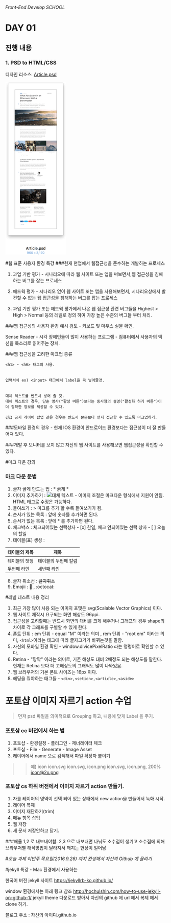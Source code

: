 ###### Front-End Develop SCHOOL

# DAY 01

## 진행 내용

### 1. PSD to HTML/CSS

디자인 리소스: [Article.psd](../Resources/Article.psd)

![D1-psd](../Assets/D1-psd.png)

#웹 표준 사용자 환경 특강
###현재  현업에서 웹접근성을 준수하는 개발하는 프로세스
1. 과업 기반 평가 - 시나리오에 따라 웹 사이트 또는 앱을 써보면서,웹 접근성을 침해하는 버그를 잡는 프로세스

2. 애드웍 평가 - 시나리오 없이 웹 사이트 또는 앱을 사용해보면서, 시나리오상에서 발견할 수 없는 웹 접근성을 침해하는 버그를 잡는 프로세스

3. 과업 기반 평가 또는 애드웍 평가에서 나온 웹 접근성 관련 버그들을 Highest > High > Normal 등의 레벨로 정의 하여 가장 높은  수준의 버그들 부터 처리.


###웹 접근성의 사용자 환경 예시 검토 - 키보드 및 마우스 실물 확인.

Sense Reader -  시각 장애인들이 많이 사용하는 프로그램 - 컴퓨터에서 사용자의 액션을 목소리로 읽어주는 장치.

###웹 접근성을 고려한 마크업 종류

```
<h1> ~ <h6> 태그의 사용.


입력서식 ex) <input> 태그에서 label을 꼭 넣어줄것.


대체 텍스트를 반드시 넣어 줄 것.
대체 텍스트의 경우, 단순 명사("활성 버튼")보다는 동사형의 설명("활성화 하기 버튼")이 더 정확한 정보를 제공할 수 있다.

긴급 공지 레이어 팝업 같은 경우는 반드시 본문보다 먼저 접근할 수 있도록 마크업하기.

```

###모바일 환경의 경우 - 현재 IOS 환경이 안드로이드 환경보다는 접근성이 더 잘 만들어져 있다.

###개발 후 모니터를 보지 않고 자신의 웹 사이트를 사용해보면 웹접근성을 확인할 수 있다.


#마크 다운 강의

### 마크 다운 문법
1. 글자 굵게 만드는 법 :  * 굵게 *
2. 이미지 추가하기 : ![대체 텍스트]()  - 이미지 조절은 마크다운 형식에서 지원이 안됨. HTML 태그로 수정은 가능하다.
3. 들여쓰기 : > 마크를 추가 할 수록 들여쓰기가 됨.
4. 순서가 있는 목록 :  앞에 숫자를 추가하면 된다.
5. 순서가 없는 목록 : 앞에 * 를 추가하면 된다.
6. 체크박스 : 체크되어있는 선택상자 -  [x] 한일, 체크 안되어있는 선택 상자 - [ ] 오늘의 할일
7. 테이블(표) 생성 : 


테이블의 제목 | 제묵
-------------|--------
테이블의 첫행 | 테이블의 두번째 칼럼
두번째 라인 | 세번째 라인

8. 글자 취소선 : ~~글자취소~~
9. Emojii : :poop: , :octocat:

#레벨 테스트 내용 정리
1. 최근 가장 많이 사용 되는 이미지 포맷은 svg(Scalable Vector Graphics) 이다.
2. 웹 사이트 제작시 요구되는 화면 해상도 96ppi.
3. 접근성을 고려할때는 반드시 화면의 대비를 크게 해주거나 그래프의 경우 shape의 차이로 각 그래프를 구별할 수 있게 한다.
4. 폰트 단위 :  em 단위 - equal "M" 이라는 의미 , rem 단위 - "root em" 이라는 의미, `<html>`이라는 태그에 따라 글자크기가 바뀌는것을 말함.
5. 자신의 모바일 환경 확인 - window.divicePixelRatio 라는 명령어로 확인할 수 있다.
6. Retina - "망막" 이라는 의미로, 기존 해상도 대비 2배정도 되는 해상도를 말한다. 현재는 Retina 보다 더 고해상도의 그래픽도 많이 나와있음.
7. 웹 브라우저의 기본 폰트 사이즈는 16px 이다.
8. 헤딩을 줘야하는 태그들 - `<div>,<setion>,<article>,<aside>`

# 포토샵 이미지 자르기 action 수업
> 먼저 psd 파일을 의미적으로 Grouping 하고, 내용에 맞게 Label 을 주기.

### 포토샵 cc 버전에서 하는 법
1. 포토샵 - 환경설정 - 플러그인 - 제너레이터 체크
2. 포토샵 - File - Generate - Image Asset
3. 레이어에서 name 으로 검색해서 파일 확장자 붙이기
>>예) icon 
>>icon.svg
>>icon.svg, icon.png
>>icon.svg, icon.png, 200% icon@2x.png

### 포토샵 cs 하위 버전에서 이미지 자르기 action 만들기.
1. 자를 레이어의 영역이 선택 되어 있는 상태에서 new action을 만들어서 녹화 시작.
2. 레이어 복제
3. 이미지 재단하기(trim)
4. 메뉴 항목 삽입
5. 웹 저장
6. 새 문서 저장안하고 닫기.

###배율 1,2 로 내보내야함. 2,3 으로 내보내면 나눠도 소수점이 생기고 소수점에 의해 브라우저별 해석방법이 달라져서 깨지는 현상이 일어남


#*오늘 과제 이번주 목요일(2016.9.26) 까지 완성해서 자신의 Github 에 올리기*



#jekyll 특강 - Mac 환경에서 사용하는 

한국어 버전 jekyll 사이트
https://jekyllrb-ko.github.io/

window 환경에서는 아래 링크 참조
http://hochulshin.com/how-to-use-jekyll-on-github-1/
jekyll theme 다운로드 받아서 자신의 github 에 url 에서 복제 해서 clone 하기.

블로그 주소 : 자신의 아이디.github.io
